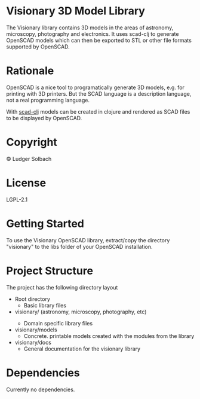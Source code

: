 # Visionary 3D Model Library
The Visionary library contains 3D models in the areas of astronomy, microscopy, photography and electronics.
It uses scad-clj to generate OpenSCAD models which can then be exported to STL or other file formats supported by OpenSCAD.

# Rationale
OpenSCAD is a nice tool to programatically generate 3D models, e.g. for printing with 3D printers.
But the SCAD language is a description language, not a real programming language.

With [scad-clj](https://github.com/farrellm/scad-clj) models can be created in clojure and rendered as SCAD files to be displayed by OpenSCAD.


# Copyright
© Ludger Solbach

# License
LGPL-2.1

# Getting Started
To use the Visionary OpenSCAD library, extract/copy the directory "visionary" to the libs folder of your OpenSCAD installation.

# Project Structure
The project has the following directory layout
* Root directory
  * Basic library files
* visionary/<domain> (astronomy, microscopy, photography, etc)
  * Domain specific library files
* visionary/models
  * Concrete. printable models created with the modules from the library 
* visionary/docs
  * General documentation for the visionary library

# Dependencies
Currently no dependencies.
